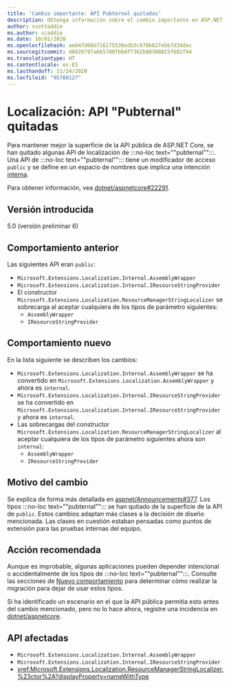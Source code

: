 ```yaml
---
title: 'Cambio importante: API Pubternal quitadas'
description: Obtenga información sobre el cambio importante en ASP.NET Core 5.0 donde se han quitado algunas API Pubternal de localización
author: scottaddie
ms.author: scaddie
ms.date: 10/01/2020
ms.openlocfilehash: ae647d66b716175536edb3c978b027ebb7d3ddac
ms.sourcegitcommit: d8020797a6657d0fbbdff362b80300815f682f94
ms.translationtype: HT
ms.contentlocale: es-ES
ms.lasthandoff: 11/24/2020
ms.locfileid: "95760127"
---
```

# <a name="localization-pubternal-apis-removed"></a>Localización: API "Pubternal" quitadas

Para mantener mejor la superficie de la API pública de ASP.NET Core, se han quitado algunas API de localización de :::no-loc text="\"pubternal\"":::. Una API de :::no-loc text="\"pubternal\""::: tiene un modificador de acceso `public` y se define en un espacio de nombres que implica una intención [interna](../../../../csharp/language-reference/keywords/internal.md).

Para obtener información, vea [dotnet/aspnetcore#22291](https://github.com/dotnet/aspnetcore/issues/22291).

## <a name="version-introduced"></a>Versión introducida

5.0 (versión preliminar 6)

## <a name="old-behavior"></a>Comportamiento anterior

Las siguientes API eran `public`:

- `Microsoft.Extensions.Localization.Internal.AssemblyWrapper`
- `Microsoft.Extensions.Localization.Internal.IResourceStringProvider`
- El constructor `Microsoft.Extensions.Localization.ResourceManagerStringLocalizer` se sobrecarga al aceptar cualquiera de los tipos de parámetro siguientes:
  - `AssemblyWrapper`
  - `IResourceStringProvider`

## <a name="new-behavior"></a>Comportamiento nuevo

En la lista siguiente se describen los cambios:

- `Microsoft.Extensions.Localization.Internal.AssemblyWrapper` se ha convertido en `Microsoft.Extensions.Localization.AssemblyWrapper` y ahora es `internal`.
- `Microsoft.Extensions.Localization.Internal.IResourceStringProvider` se ha convertido en `Microsoft.Extensions.Localization.Internal.IResourceStringProvider` y ahora es `internal`.
- Las sobrecargas del constructor `Microsoft.Extensions.Localization.ResourceManagerStringLocalizer` al aceptar cualquiera de los tipos de parámetro siguientes ahora son `internal`:
  - `AssemblyWrapper`
  - `IResourceStringProvider`

## <a name="reason-for-change"></a>Motivo del cambio

Se explica de forma más detallada en [aspnet/Announcements#377](https://github.com/aspnet/Announcements/issues/377#issue-473651882). Los tipos :::no-loc text="\"pubternal\""::: se han quitado de la superficie de la API de `public`. Estos cambios adaptan más clases a la decisión de diseño mencionada. Las clases en cuestión estaban pensadas como puntos de extensión para las pruebas internas del equipo.

## <a name="recommended-action"></a>Acción recomendada

Aunque es improbable, algunas aplicaciones pueden depender intencional o accidentalmente de los tipos de :::no-loc text="\"pubternal\"":::. Consulte las secciones de [Nuevo comportamiento](#new-behavior) para determinar cómo realizar la migración para dejar de usar estos tipos.

Si ha identificado un escenario en el que la API pública permitía esto antes del cambio mencionado, pero no lo hace ahora, registre una incidencia en [dotnet/aspnetcore](https://github.com/dotnet/aspnetcore/issues).

## <a name="affected-apis"></a>API afectadas

- `Microsoft.Extensions.Localization.Internal.AssemblyWrapper`
- `Microsoft.Extensions.Localization.Internal.IResourceStringProvider`
- <xref:Microsoft.Extensions.Localization.ResourceManagerStringLocalizer.%23ctor%2A?displayProperty=nameWithType>

<!--

### Category

ASP.NET Core

### Affected APIs

- `T:Microsoft.Extensions.Localization.Internal.AssemblyWrapper`
- `T:Microsoft.Extensions.Localization.Internal.IResourceStringProvider`
- `Overload:Microsoft.Extensions.Localization.ResourceManagerStringLocalizer.#ctor`

-->
